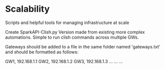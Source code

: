 # Scalability
Scripts and helpful tools for managing infrastructure at scale

Create SparkAPI-Clish.py
Version made from existing more complex automations. Simple to run clish commands across multiple GWs.

Gateways should be added to a file in the same folder named 'gateways.txt' and should be formatted as follows:

GW1, 192.168.1.1
GW2, 192.168.1.2
GW3, 192.168.1.3
...
...
...
